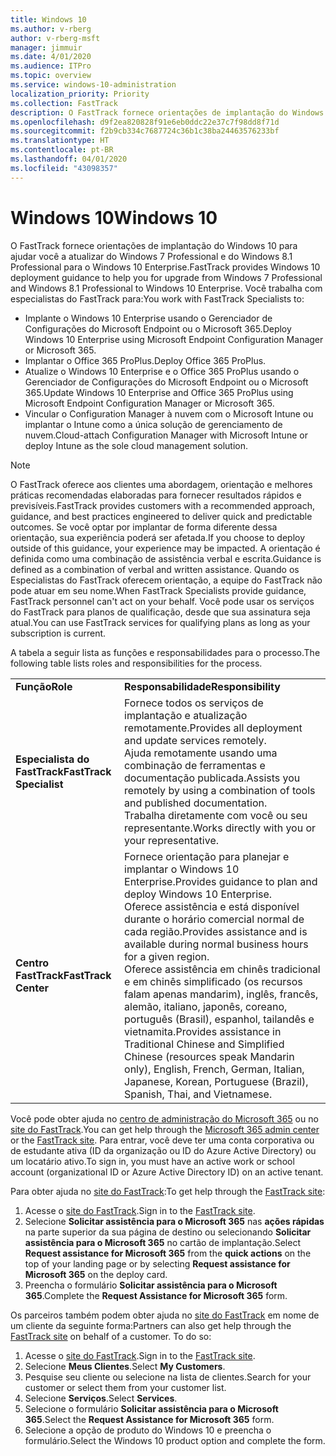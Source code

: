 ```yaml
---
title: Windows 10
ms.author: v-rberg
author: v-rberg-msft
manager: jimmuir
ms.date: 4/01/2020
ms.audience: ITPro
ms.topic: overview
ms.service: windows-10-administration
localization_priority: Priority
ms.collection: FastTrack
description: O FastTrack fornece orientações de implantação do Windows 10 para ajudar você a atualizar do Windows 7 Professional e do Windows 8.1 Professional para o Windows 10 Enterprise.
ms.openlocfilehash: d9f2ea820828f91e6eb0ddc22e37c7f98dd8f71d
ms.sourcegitcommit: f2b9cb334c7687724c36b1c38ba24463576233bf
ms.translationtype: HT
ms.contentlocale: pt-BR
ms.lasthandoff: 04/01/2020
ms.locfileid: "43098357"
---
```

# <a name="windows-10"></a><span data-ttu-id="1dcbf-103">Windows 10</span><span class="sxs-lookup"><span data-stu-id="1dcbf-103">Windows 10</span></span>

<span data-ttu-id="1dcbf-104">O FastTrack fornece orientações de implantação do Windows 10 para ajudar você a atualizar do Windows 7 Professional e do Windows 8.1 Professional para o Windows 10 Enterprise.</span><span class="sxs-lookup"><span data-stu-id="1dcbf-104">FastTrack provides Windows 10 deployment guidance to help you for upgrade from Windows 7 Professional and Windows 8.1 Professional to Windows 10 Enterprise.</span></span> <span data-ttu-id="1dcbf-105">Você trabalha com especialistas do FastTrack para:</span><span class="sxs-lookup"><span data-stu-id="1dcbf-105">You work with FastTrack Specialists to:</span></span>

- <span data-ttu-id="1dcbf-106">Implante o Windows 10 Enterprise usando o Gerenciador de Configurações do Microsoft Endpoint ou o Microsoft 365.</span><span class="sxs-lookup"><span data-stu-id="1dcbf-106">Deploy Windows 10 Enterprise using Microsoft Endpoint Configuration Manager or Microsoft 365.</span></span>
- <span data-ttu-id="1dcbf-107">Implantar o Office 365 ProPlus.</span><span class="sxs-lookup"><span data-stu-id="1dcbf-107">Deploy Office 365 ProPlus.</span></span> 
- <span data-ttu-id="1dcbf-108">Atualize o Windows 10 Enterprise e o Office 365 ProPlus usando o Gerenciador de Configurações do Microsoft Endpoint ou o Microsoft 365.</span><span class="sxs-lookup"><span data-stu-id="1dcbf-108">Update Windows 10 Enterprise and Office 365 ProPlus using Microsoft Endpoint Configuration Manager or Microsoft 365.</span></span>
- <span data-ttu-id="1dcbf-109">Vincular o Configuration Manager à nuvem com o Microsoft Intune ou implantar o Intune como a única solução de gerenciamento de nuvem.</span><span class="sxs-lookup"><span data-stu-id="1dcbf-109">Cloud-attach Configuration Manager with Microsoft Intune or deploy Intune as the sole cloud management solution.</span></span>
  
> [!NOTE]
> <span data-ttu-id="1dcbf-110">O FastTrack oferece aos clientes uma abordagem, orientação e melhores práticas recomendadas elaboradas para fornecer resultados rápidos e previsíveis.</span><span class="sxs-lookup"><span data-stu-id="1dcbf-110">FastTrack provides customers with a recommended approach, guidance, and best practices engineered to deliver quick and predictable outcomes.</span></span> <span data-ttu-id="1dcbf-111">Se você optar por implantar de forma diferente dessa orientação, sua experiência poderá ser afetada.</span><span class="sxs-lookup"><span data-stu-id="1dcbf-111">If you choose to deploy outside of this guidance, your experience may be impacted.</span></span> <span data-ttu-id="1dcbf-112">A orientação é definida como uma combinação de assistência verbal e escrita.</span><span class="sxs-lookup"><span data-stu-id="1dcbf-112">Guidance is defined as a combination of verbal and written assistance.</span></span> <span data-ttu-id="1dcbf-113">Quando os Especialistas do FastTrack oferecem orientação, a equipe do FastTrack não pode atuar em seu nome.</span><span class="sxs-lookup"><span data-stu-id="1dcbf-113">When FastTrack Specialists provide guidance, FastTrack personnel can't act on your behalf.</span></span> <span data-ttu-id="1dcbf-114">Você pode usar os serviços do FastTrack para planos de qualificação, desde que sua assinatura seja atual.</span><span class="sxs-lookup"><span data-stu-id="1dcbf-114">You can use FastTrack services for qualifying plans as long as your subscription is current.</span></span>  
    
<span data-ttu-id="1dcbf-115">A tabela a seguir lista as funções e responsabilidades para o processo.</span><span class="sxs-lookup"><span data-stu-id="1dcbf-115">The following table lists roles and responsibilities for the process.</span></span>

|||
|:-----|:-----|
|<span data-ttu-id="1dcbf-116">**Função**</span><span class="sxs-lookup"><span data-stu-id="1dcbf-116">**Role**</span></span> <br/> |<span data-ttu-id="1dcbf-117">**Responsabilidade**</span><span class="sxs-lookup"><span data-stu-id="1dcbf-117">**Responsibility**</span></span> <br/> |
|<span data-ttu-id="1dcbf-118">**Especialista do FastTrack**</span><span class="sxs-lookup"><span data-stu-id="1dcbf-118">**FastTrack Specialist**</span></span> <br/> |<span data-ttu-id="1dcbf-119">Fornece todos os serviços de implantação e atualização remotamente.</span><span class="sxs-lookup"><span data-stu-id="1dcbf-119">Provides all deployment and update services remotely.</span></span>  <br/> <span data-ttu-id="1dcbf-120">Ajuda remotamente usando uma combinação de ferramentas e documentação publicada.</span><span class="sxs-lookup"><span data-stu-id="1dcbf-120">Assists you remotely by using a combination of tools and published documentation.</span></span> <br/> <span data-ttu-id="1dcbf-121">Trabalha diretamente com você ou seu representante.</span><span class="sxs-lookup"><span data-stu-id="1dcbf-121">Works directly with you or your representative.</span></span>|
|<span data-ttu-id="1dcbf-122">**Centro FastTrack**</span><span class="sxs-lookup"><span data-stu-id="1dcbf-122">**FastTrack Center**</span></span>  <br/> |<span data-ttu-id="1dcbf-123">Fornece orientação para planejar e implantar o Windows 10 Enterprise.</span><span class="sxs-lookup"><span data-stu-id="1dcbf-123">Provides guidance to plan and deploy Windows 10 Enterprise.</span></span>   <br/> <span data-ttu-id="1dcbf-124">Oferece assistência e está disponível durante o horário comercial normal de cada região.</span><span class="sxs-lookup"><span data-stu-id="1dcbf-124">Provides assistance and is available during normal business hours for a given region.</span></span> <br/> <span data-ttu-id="1dcbf-125">Oferece assistência em chinês tradicional e em chinês simplificado (os recursos falam apenas mandarim), inglês, francês, alemão, italiano, japonês, coreano, português (Brasil), espanhol, tailandês e vietnamita.</span><span class="sxs-lookup"><span data-stu-id="1dcbf-125">Provides assistance in Traditional Chinese and Simplified Chinese (resources speak Mandarin only), English, French, German, Italian, Japanese, Korean, Portuguese (Brazil), Spanish, Thai, and Vietnamese.</span></span>|
 
<span data-ttu-id="1dcbf-126">Você pode obter ajuda no [centro de administração do Microsoft 365](https://go.microsoft.com/fwlink/?linkid=2032704) ou no [site do FastTrack](https://go.microsoft.com/fwlink/?linkid=780698).</span><span class="sxs-lookup"><span data-stu-id="1dcbf-126">You can get help through the [Microsoft 365 admin center](https://go.microsoft.com/fwlink/?linkid=2032704) or the [FastTrack site](https://go.microsoft.com/fwlink/?linkid=780698).</span></span> <span data-ttu-id="1dcbf-127">Para entrar, você deve ter uma conta corporativa ou de estudante ativa (ID da organização ou ID do Azure Active Directory) ou um locatário ativo.</span><span class="sxs-lookup"><span data-stu-id="1dcbf-127">To sign in, you must have an active work or school account (organizational ID or Azure Active Directory ID) on an active tenant.</span></span> 

<span data-ttu-id="1dcbf-128">Para obter ajuda no [site do FastTrack](https://go.microsoft.com/fwlink/?linkid=780698):</span><span class="sxs-lookup"><span data-stu-id="1dcbf-128">To get help through the [FastTrack site](https://go.microsoft.com/fwlink/?linkid=780698):</span></span> 
1.    <span data-ttu-id="1dcbf-129">Acesse o [site do FastTrack](https://go.microsoft.com/fwlink/?linkid=780698).</span><span class="sxs-lookup"><span data-stu-id="1dcbf-129">Sign in to the [FastTrack site](https://go.microsoft.com/fwlink/?linkid=780698).</span></span> 
2.    <span data-ttu-id="1dcbf-130">Selecione **Solicitar assistência para o Microsoft 365** nas **ações rápidas** na parte superior da sua página de destino ou selecionando **Solicitar assistência para o Microsoft 365** no cartão de implantação.</span><span class="sxs-lookup"><span data-stu-id="1dcbf-130">Select **Request assistance for Microsoft 365** from the **quick actions** on the top of your landing page or by selecting **Request assistance for Microsoft 365** on the deploy card.</span></span>
3.    <span data-ttu-id="1dcbf-131">Preencha o formulário **Solicitar assistência para o Microsoft 365**.</span><span class="sxs-lookup"><span data-stu-id="1dcbf-131">Complete the **Request Assistance for Microsoft 365** form.</span></span>
  
<span data-ttu-id="1dcbf-p104">Os parceiros também podem obter ajuda no [site do FastTrack](https://go.microsoft.com/fwlink/?linkid=780698) em nome de um cliente da seguinte forma:</span><span class="sxs-lookup"><span data-stu-id="1dcbf-p104">Partners can also get help through the [FastTrack site](https://go.microsoft.com/fwlink/?linkid=780698) on behalf of a customer. To do so:</span></span>
1.    <span data-ttu-id="1dcbf-134">Acesse o [site do FastTrack](https://go.microsoft.com/fwlink/?linkid=780698).</span><span class="sxs-lookup"><span data-stu-id="1dcbf-134">Sign in to the [FastTrack site](https://go.microsoft.com/fwlink/?linkid=780698).</span></span> 
2.    <span data-ttu-id="1dcbf-135">Selecione **Meus Clientes**.</span><span class="sxs-lookup"><span data-stu-id="1dcbf-135">Select **My Customers**.</span></span>
3.    <span data-ttu-id="1dcbf-136">Pesquise seu cliente ou selecione na lista de clientes.</span><span class="sxs-lookup"><span data-stu-id="1dcbf-136">Search for your customer or select them from your customer list.</span></span>
4.    <span data-ttu-id="1dcbf-137">Selecione **Serviços**.</span><span class="sxs-lookup"><span data-stu-id="1dcbf-137">Select **Services**.</span></span>
5.    <span data-ttu-id="1dcbf-138">Selecione o formulário **Solicitar assistência para o Microsoft 365**.</span><span class="sxs-lookup"><span data-stu-id="1dcbf-138">Select the **Request Assistance for Microsoft 365** form.</span></span>
6.    <span data-ttu-id="1dcbf-139">Selecione a opção de produto do Windows 10 e preencha o formulário.</span><span class="sxs-lookup"><span data-stu-id="1dcbf-139">Select the Windows 10 product option and complete the form.</span></span>
 
